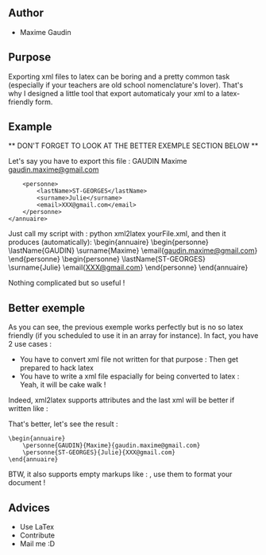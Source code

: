 Author
------
* Maxime Gaudin

Purpose
-------
Exporting xml files to latex can be boring and a pretty common task (especially if your teachers are old school nomenclature's lover).
That's why I designed a little tool that export automaticaly your xml to a latex-friendly form.

Example
-------
** DON'T FORGET TO LOOK AT THE BETTER EXEMPLE SECTION BELOW **

Let's say you have to export this file :
	<annuaire>
		<personne>
			<lastName>GAUDIN</lastName>
			<surname>Maxime</surname>
			<email>gaudin.maxime@gmail.com</email>
		</personne>
		
		<personne>
			<lastName>ST-GEORGES</lastName>
			<surname>Julie</surname>
			<email>XXX@gmail.com</email>
		</personne>
	</annuaire>

Just call my script with : python xml2latex yourFile.xml, and then it produces (automatically):
	\begin{annuaire}
		\begin{personne}
			\lastName{GAUDIN}
			\surname{Maxime}
			\email{gaudin.maxime@gmail.com}
		\end{personne}
		\begin{personne}
			\lastName{ST-GEORGES}
			\surname{Julie}
			\email{XXX@gmail.com}
		\end{personne}
	\end{annuaire}


Nothing complicated but so useful !

Better exemple
--------------
As you can see, the previous exemple works perfectly but is no so latex friendly (if you scheduled to use it in an array for instance). 
In fact, you have 2 use cases :

- You have to convert xml file not written for that purpose : Then get prepared to hack latex
- You have to write a xml file espacially for being converted to latex : Yeah, it will be cake walk !

Indeed, xml2latex supports attributes and the last xml will be better if written like :
	<annuaire>
		<personne lastName="GAUDIN" surname="Maxime" email="gaudin.maxime@gmail.com"/>
		<personne lastName="ST-GEORGES" surname="Julie" email="XXX@gmail.com"/> 
	</annuaire>

That's better, let's see the result :

	\begin{annuaire}
		\personne{GAUDIN}{Maxime}{gaudin.maxime@gmail.com}
		\personne{ST-GEORGES}{Julie}{XXX@gmail.com}
	\end{annuaire}

BTW, it also supports empty markups like : <jumpline/>, use them to format your document !

Advices
-------
* Use LaTex
* Contribute
* Mail me :D

